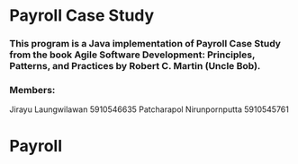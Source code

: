 # Payroll Case Study

### This program is a Java implementation of Payroll Case Study from the book Agile Software Development: Principles, Patterns, and Practices by Robert C. Martin (Uncle Bob).

### Members:
Jirayu Laungwilawan 5910546635
Patcharapol Nirunpornputta 5910545761
# Payroll
